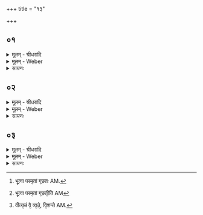 +++
title = "१३"

+++


## ०१
<details><summary>मूलम् - श्रीधरादि</summary>

अ᳘न्नम्ब्रह्मेत्ये᳘क ऽआहुः॥  
(स्त) तन्न त᳘था पू᳘यति वा ऽअ᳘न्नमृते᳘ प्प्राणा᳘त्प्राणो ब्ब्रह्मेत्ये᳘क ऽआहुस्तन्न त᳘था शु᳘ष्यति वै᳘ प्प्राण᳘ ऽऋते᳘ ऽन्नादेते᳘ ह[[!!]] त्वेव[[!!]] देव᳘ते ऽएकधाभू᳘यम्भूत्वा᳘ परम᳘ताङ्गच्छतः॥
</details>

<details><summary>मूलम् - Weber</summary>

अ᳘न्नम् ब्रह्मेत्ये᳘क आहुः॥  
तन्न त᳘था पू᳘यति वा अ᳘न्नमृते᳘ प्राणा᳘त्प्राणो ब्रह्मेत्ये᳘क आहुस्तन्न त᳘था शु᳘ष्यति वै᳘ प्राण᳘ ऋते᳘ऽन्नादेते᳘ हॗ त्वेव᳘ देव᳘ते एकधाभू᳘यम् भूत्वा᳘ परम᳘तां गछतः [^wbr_1] ॥  

[^wbr_1]: भू᳘त्वा परम᳘तां ग᳘छतः AM.
</details>

<details><summary>सायणः</summary>

…
</details>

## ०२
<details><summary>मूलम् - श्रीधरादि</summary>

(स्त᳘) त᳘द्ध स्माह प्प्रातृदः᳘ पित᳘रम्॥  
(ङ्कि᳘) कि᳘ᳫँ᳘ स्विदे᳘वैव᳘म्विदु᳘षे साधु[[!!]] \* कुर्य्यात्कि᳘मे᳘वास्मा ऽअसाधु᳘[[!!]] कुर्य्यादि᳘ति स᳘ ह स्माह पाणि᳘ना मा᳘ प्प्रातृद क᳘स्त्वेनयोरेकधाभू᳘यम्भूत्वा᳘ परम᳘ताङ्गच्छती᳘ति॥
</details>

<details><summary>मूलम् - Weber</summary>

त᳘द्ध स्माह प्रातृदः᳘ पित᳘रम्॥  
कि᳘ᳫं᳘ स्विदेॗवैवं᳘ विदु᳘षे साधु᳘ कुर्यात्कि᳘मेॗवास्मा असाधु᳘ कुर्यादि᳘ति स᳘ ह स्माह पाणि᳘ना मा᳘ प्रातृद कॗस्त्वेनयोरेकधाभू᳘यम् भूत्वा᳘ परम᳘तां गछती᳘ति [^wbr_2] ॥  

[^wbr_2]: भू᳘त्वा परम᳘तां ग᳘छती᳘ति AM
</details>

<details><summary>सायणः</summary>

…
</details>

## ०३
<details><summary>मूलम् - श्रीधरादि</summary>

त᳘स्मा ऽउ हैत᳘दुवाच॥  
व्वीत्य᳘न्नम्वै व्य᳘न्ने᳘ हीमा᳘नि स᳘र्व्वाणि भूता᳘नि व्विष्टा᳘नि रमि᳘ति प्प्राणो वै रं᳘ प्प्राणे᳘ हीमा᳘नि स᳘र्व्वाणि भूता᳘नि रता᳘नि स᳘र्व्वाणि ह वा᳘ ऽअस्मिन्भूता᳘नि व्विश᳘न्ते स᳘र्व्वाणि भूता᳘नि र᳘मन्ते य᳘ ऽएवम्वे᳘द॥
</details>
<details><summary>मूलम् - Weber</summary>

त᳘स्मा उ हैत᳘दुवाच॥  
वीत्य᳘न्नं वै व्य᳘न्नेॗ [^wbr_3] हीमा᳘नि स᳘र्वाणि भूता᳘नि विष्टा᳘नि रमि᳘ति प्राणो वै र᳘म् प्राणेॗ हीमा᳘नि स᳘र्वाणि भूता᳘नि रता᳘नि स᳘र्वाणि ह वा᳘ अस्मिन्भूता᳘नि विश᳘न्ते स᳘र्वाणि भूता᳘नि र᳘मन्ते य᳘ एवं वे᳘द॥  

[^wbr_3]: वीत्य᳘न्नं वै᳘ व्य᳘न्ने᳘, वि᳘शन्ते AM.
</details>

<details><summary>सायणः</summary>

…
</details>

